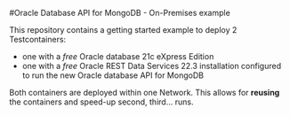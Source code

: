 #Oracle Database API for MongoDB - On-Premises example

This repository contains a getting started example to deploy 2 Testcontainers:
- one with a _free_ Oracle database 21c eXpress Edition
- one with a _free_ Oracle REST Data Services 22.3 installation configured to run the new Oracle database API for MongoDB

Both containers are deployed within one Network. This allows for __reusing__ the containers and speed-up second, third... runs.

